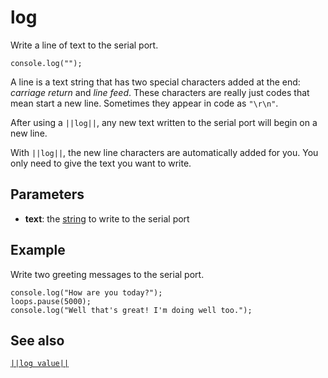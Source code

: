 # log

Write a line of text to the serial port.

```sig
console.log("");
```

A line is a text string that has two special characters added at the end: _carriage return_
and _line feed_. These characters are really just codes that mean start a new line.
Sometimes they appear in code as ``"\r\n"``. 

After using a ``||log||``, any new text written to the serial port will begin on a new line.

With ``||log||``, the new line characters are automatically added for you. You only need to 
give the text you want to write.

## Parameters

* **text**: the [string](/types/string) to write to the serial port

## Example

Write two greeting messages to the serial port.

```blocks
console.log("How are you today?");
loops.pause(5000);
console.log("Well that's great! I'm doing well too.");
```

## See also

[``||log value||``](/reference/console/log-value)